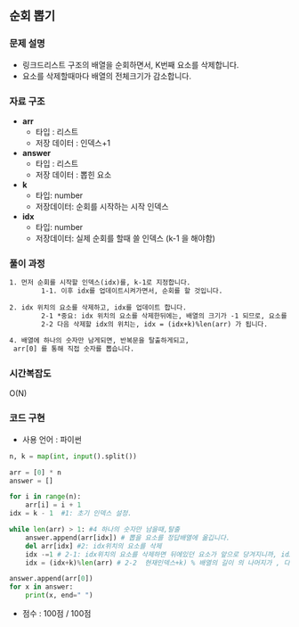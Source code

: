 ## 순회 뽑기

### 문제 설명

- 링크드리스트 구조의 배열을 순회하면서, K번째 요소를 삭제합니다.
- 요소를 삭제할때마다 배열의 전체크기가 감소합니다.

### 자료 구조

- **arr**
  - 타입 : 리스트
  - 저장 데이터 : 인덱스+1
- **answer**
  - 타입 : 리스트
  - 저장 데이터 :  뽑힌 요소
- **k**
  - 타입: number
  - 저장데이터: 순회를 시작하는 시작 인덱스
- **idx**
  - 타입: number
  - 저장데이터: 실제 순회를 할때 쓸 인덱스 (k-1 을 해야함)

### 풀이 과정

```txt
1. 먼저 순회를 시작할 인덱스(idx)를, k-1로 지정합니다.
		1-1. 이후 idx를 업데이트시켜가면서, 순회를 할 것입니다.
		
2. idx 위치의 요소를 삭제하고, idx를 업데이트 합니다.
		2-1 *중요: idx 위치의 요소를 삭제한뒤에는, 배열의 크기가 -1 되므로, 요소를 삭제한 직후, idx-- 를 수행해야 합니다.
		2-2 다음 삭제할 idx의 위치는, idx = (idx+k)%len(arr) 가 됩니다.
		
4. 배열에 하나의 숫자만 남게되면, 반복문을 탈출하게되고,
 arr[0] 를 통해 직접 숫자를 뽑습니다.
```



### 시간복잡도

O(N)

### 코드 구현

- 사용 언어 : 파이썬

```python
n, k = map(int, input().split())

arr = [0] * n
answer = []

for i in range(n):
    arr[i] = i + 1
idx = k - 1  #1: 초기 인덱스 설정.

while len(arr) > 1: #4 하나의 숫자만 남을때,탈출
    answer.append(arr[idx]) # 뽑을 요소를 정답배열에 옮깁니다.
    del arr[idx] #2: idx위치의 요소를 삭제
    idx -=1 # 2-1: idx위치의 요소를 삭제하면 뒤에있던 요소가 앞으로 당겨지니까, idx--를 통해서 돌아가주어야함
    idx = (idx+k)%len(arr) # 2-2  현재인덱스+k) % 배열의 길이 의 나머지가 , 다음 위치입니다

answer.append(arr[0]) 
for x in answer:
    print(x, end=" ")

```

- 점수 : 100점 / 100점